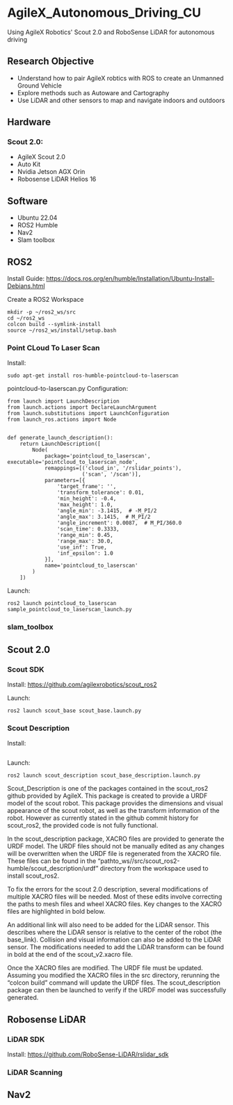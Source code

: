 # AgileX_Autonomous_Driving_CU
Using AgileX Robotics' Scout 2.0 and RoboSense LiDAR for autonomous driving

## Research Objective
- Understand how to pair AgileX robtics with ROS to create an Unmanned Ground Vehicle
- Explore methods such as Autoware and Cartography
- Use LiDAR and other sensors to map and navigate indoors and outdoors

## Hardware
### Scout 2.0:
- AgileX Scout 2.0
- Auto Kit
- Nvidia Jetson AGX Orin
- Robosense LiDAR Helios 16

## Software
- Ubuntu 22.04
- ROS2 Humble
- Nav2
- Slam toolbox

## ROS2
Install Guide: https://docs.ros.org/en/humble/Installation/Ubuntu-Install-Debians.html

Create a ROS2 Workspace
```
mkdir -p ~/ros2_ws/src
cd ~/ros2_ws
colcon build --symlink-install
source ~/ros2_ws/install/setup.bash
```

### Point CLoud To Laser Scan
Install: 
```
sudo apt-get install ros-humble-pointcloud-to-laserscan
```

pointcloud-to-laserscan.py Configuration:
```
from launch import LaunchDescription
from launch.actions import DeclareLaunchArgument
from launch.substitutions import LaunchConfiguration
from launch_ros.actions import Node


def generate_launch_description():
    return LaunchDescription([
        Node(
            package='pointcloud_to_laserscan', executable='pointcloud_to_laserscan_node',
            remappings=[('cloud_in', '/rslidar_points'),
                        ('scan', '/scan')],
            parameters=[{
                'target_frame': '',
                'transform_tolerance': 0.01,
                'min_height': -0.4,
                'max_height': 1.0,
                'angle_min': -3.1415,  # -M_PI/2
                'angle_max': 3.1415,  # M_PI/2
                'angle_increment': 0.0087,  # M_PI/360.0
                'scan_time': 0.3333,
                'range_min': 0.45,
                'range_max': 30.0,
                'use_inf': True,
                'inf_epsilon': 1.0
            }],
            name='pointcloud_to_laserscan'
        )
    ])
```
Launch:
```
ros2 launch pointcloud_to_laserscan sample_pointcloud_to_laserscan_launch.py
```

### slam_toolbox

## Scout 2.0
### Scout SDK
Install: https://github.com/agilexrobotics/scout_ros2

Launch:
```
ros2 launch scout_base scout_base.launch.py
```
### Scout Description

Install:
```

```
Launch:
```
ros2 launch scout_description scout_base_description.launch.py
```

Scout_Description is one of the packages contained in the scout_ros2 github provided by AgileX. This package is created to provide a URDF model of the scout robot. This package provides the dimensions and visual appearance of the scout robot, as well as the transform information of the robot. However as currently stated in the github commit history for scout_ros2, the provided code is not fully functional.

In the scout_description package, XACRO files are provided to generate the URDF model. The URDF files should not be manually edited as any changes will be overwritten when the URDF file is regenerated from the XACRO file. These files can be found in the “pathto_ws//src/scout_ros2-humble/scout_description/urdf” directory from the workspace used to install scout_ros2.

To fix the errors for the scout 2.0 description, several modifications of multiple XACRO files will be needed. Most of these edits involve correcting the paths to mesh files and wheel XACRO files. Key changes to the XACRO files are highlighted in bold below.

An additional link will also need to be added for the LiDAR sensor. This describes where the LiDAR sensor is relative to the center of the robot (the base_link). Collision and visual information can also be added to the LiDAR sensor. The modifications needed to add the LiDAR transform can be found in bold at the end of the scout_v2.xacro file.

Once the XACRO files are modified. The URDF file must be updated. Assuming you modified the XACRO files in the src directory, rerunning the “colcon build” command will update the URDF files. The scout_description package can then be launched to verify if the URDF model was successfully generated.

## Robosense LiDAR
### LiDAR SDK
Install: https://github.com/RoboSense-LiDAR/rslidar_sdk
### LiDAR Scanning

## Nav2
















